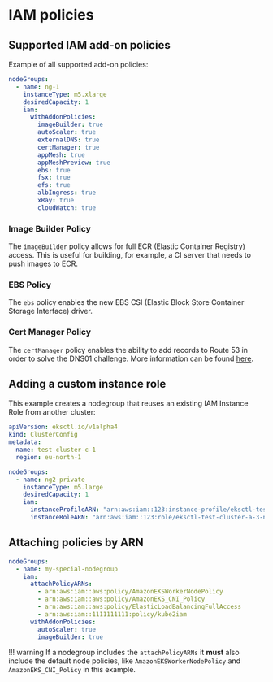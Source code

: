 # IAM policies

## Supported IAM add-on policies

Example of all supported add-on policies:

```yaml
nodeGroups:
  - name: ng-1
    instanceType: m5.xlarge
    desiredCapacity: 1
    iam:
      withAddonPolicies:
        imageBuilder: true
        autoScaler: true
        externalDNS: true
        certManager: true
        appMesh: true
        appMeshPreview: true
        ebs: true
        fsx: true
        efs: true
        albIngress: true
        xRay: true
        cloudWatch: true
```

### Image Builder Policy

The `imageBuilder` policy allows for full ECR (Elastic Container Registry) access. This is useful for building, for
example, a CI server that needs to push images to ECR.

### EBS Policy

The `ebs` policy enables the new EBS CSI (Elastic Block Store Container Storage Interface) driver.

### Cert Manager Policy
The `certManager` policy enables the ability to add records to Route 53 in order to solve the DNS01 challenge. More information can be found [here](https://cert-manager.io/docs/configuration/acme/dns01/route53/#set-up-a-iam-role).

[comment]: <> (TODO: One section per addon and brief explanation of what it is )

## Adding a custom instance role

This example creates a nodegroup that reuses an existing IAM Instance Role from another cluster:

```yaml
apiVersion: eksctl.io/v1alpha4
kind: ClusterConfig
metadata:
  name: test-cluster-c-1
  region: eu-north-1

nodeGroups:
  - name: ng2-private
    instanceType: m5.large
    desiredCapacity: 1
    iam:
      instanceProfileARN: "arn:aws:iam::123:instance-profile/eksctl-test-cluster-a-3-nodegroup-ng2-private-NodeInstanceProfile-Y4YKHLNINMXC"
      instanceRoleARN: "arn:aws:iam::123:role/eksctl-test-cluster-a-3-nodegroup-NodeInstanceRole-DNGMQTQHQHBJ"
```

## Attaching policies by ARN

```yaml
nodeGroups:
  - name: my-special-nodegroup
    iam:
      attachPolicyARNs:
        - arn:aws:iam::aws:policy/AmazonEKSWorkerNodePolicy
        - arn:aws:iam::aws:policy/AmazonEKS_CNI_Policy
        - arn:aws:iam::aws:policy/ElasticLoadBalancingFullAccess
        - arn:aws:iam::1111111111:policy/kube2iam
      withAddonPolicies:
        autoScaler: true
        imageBuilder: true
```

!!! warning
    If a nodegroup includes the `attachPolicyARNs` it **must** also include the default node policies, like `AmazonEKSWorkerNodePolicy` and `AmazonEKS_CNI_Policy` in this example.

[comment]: <> (TODO find better example and explain more)
